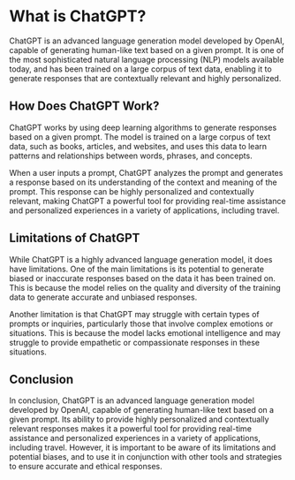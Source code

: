 What is ChatGPT?
====================================================

ChatGPT is an advanced language generation model developed by OpenAI, capable of generating human-like text based on a given prompt. It is one of the most sophisticated natural language processing (NLP) models available today, and has been trained on a large corpus of text data, enabling it to generate responses that are contextually relevant and highly personalized.

How Does ChatGPT Work?
----------------------

ChatGPT works by using deep learning algorithms to generate responses based on a given prompt. The model is trained on a large corpus of text data, such as books, articles, and websites, and uses this data to learn patterns and relationships between words, phrases, and concepts.

When a user inputs a prompt, ChatGPT analyzes the prompt and generates a response based on its understanding of the context and meaning of the prompt. This response can be highly personalized and contextually relevant, making ChatGPT a powerful tool for providing real-time assistance and personalized experiences in a variety of applications, including travel.

Limitations of ChatGPT
----------------------

While ChatGPT is a highly advanced language generation model, it does have limitations. One of the main limitations is its potential to generate biased or inaccurate responses based on the data it has been trained on. This is because the model relies on the quality and diversity of the training data to generate accurate and unbiased responses.

Another limitation is that ChatGPT may struggle with certain types of prompts or inquiries, particularly those that involve complex emotions or situations. This is because the model lacks emotional intelligence and may struggle to provide empathetic or compassionate responses in these situations.

Conclusion
----------

In conclusion, ChatGPT is an advanced language generation model developed by OpenAI, capable of generating human-like text based on a given prompt. Its ability to provide highly personalized and contextually relevant responses makes it a powerful tool for providing real-time assistance and personalized experiences in a variety of applications, including travel. However, it is important to be aware of its limitations and potential biases, and to use it in conjunction with other tools and strategies to ensure accurate and ethical responses.
